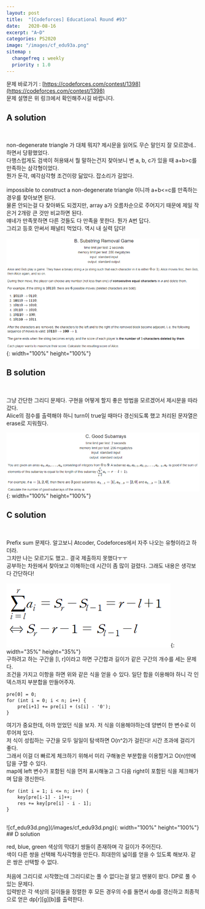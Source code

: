 ```yaml
---
layout: post
title:  "[Codeforces] Educational Round #93"
date:   2020-08-16
excerpt: "A~D"
categories: PS2020
image: "/images/cf_edu93a.png"
sitemap :
  changefreq : weekly
  priority : 1.0
---
```


문제 바로가기 : [https://codeforces.com/contest/1398](https://codeforces.com/contest/1398)<br>
문제 설명은 위 링크에서 확인해주시길 바랍니다.
<br>
## A solution
<script src="https://gist.github.com/yooniversal/ec7986bf10ea58ea95cf59e4de21219a.js"></script>
<br>

non-degenerate triangle 가 대체 뭐지? 제시문을 읽어도 무슨 말인지 잘 모르겠네.. 하면서 당황했었다.<br>
다행스럽게도 검색이 허용돼서 뭘 말하는건지 찾아보니 변 a, b, c가 있을 때 a+b>c를 만족하는 삼각형이었다.<br>
뭔가 둔각, 예각삼각형 조건이랑 닮았다. 잡소리가 길었다.<br>
<br>
impossible to construct a non-degenerate triangle 이니까 a+b<=c를 만족하는 경우를 찾아보면 된다.<br>
물론 안되는걸 다 찾아봐도 되겠지만, array a가 오름차순으로 주어지기 때문에 제일 작은거 2개랑 큰 것만 비교하면 된다.<br>
얘네가 만족못하면 다른 것들도 다 만족을 못한다. 뭔가 A번 답다.<br>
그리고 등호 안써서 패널티 먹었다. 역시 내 실력 답다!<br>
<br>
![cf_edu93b.png](/images/cf_edu93b.png){: width="100%" height="100%"}<br>
## B solution
<script src="https://gist.github.com/yooniversal/9f1e5db5f56f45ef7e51120e20c621dc.js"></script>
<br>

그냥 간단한 그리디 문제다. 구현을 어떻게 할지 좋은 방법을 모르겠어서 제시문을 따라갔다.<br>
Alice의 점수를 출력해야 하니 turn이 true일 때마다 갱신되도록 했고 처리된 문자열은 erase로 지워줬다.<br>

![cf_edu93c.png](/images/cf_edu93c.png){: width="100%" height="100%"}<br>
## C solution
<script src="https://gist.github.com/yooniversal/57883cfcb2c563a8eb8087ef39663b70.js"></script>
<br>

Prefix sum 문제다. 알고보니 Atcoder, Codeforces에서 자주 나오는 유형이라고 하더라.<br>
그치만 나는 모르기도 했고.. 결국 제출하지 못했다ㅜㅜ<br>
공부하는 차원에서 찾아보고 이해하는데 시간이 좀 많이 걸렸다. 그래도 내용은 생각보다 간단하다!<br>
<br>
![cf_edu93c_1.png](/images/cf_edu93c_1.png){: width="35%" height="35%"}<br>
구하려고 하는 구간을 [l, r]이라고 하면 구간합과 길이가 같은 구간의 개수를 세는 문제다.<br>
조건을 가지고 이항을 하면 위와 같은 식을 얻을 수 있다. 일단 합을 이용해야 하니 각 인덱스까지 부분합을 만들어주자.<br>
```
pre[0] = 0;
for (int i = 0; i < n; i++) {
	pre[i+1] += pre[i] + (s[i] - '0');
}
```
여기가 중요한데, 아까 얻었던 식을 보자. 저 식을 이용해야하는데 양변이 한 변수로 이루어져 있다.<br>
저 식이 성립하는 구간을 모두 일일이 탐색하면 O(n^2)가 걸린다! 시간 초과에 걸리기 좋다.<br>
그래서 이걸 더 빠르게 체크하기 위해서 미리 구해놓은 부분합을 이용할거고 O(n)만에 답을 구할 수 있다.<br>
map에 left 변수가 포함된 식을 먼저 표시해놓고 그 다음 right이 포함된 식을 체크해가며 답을 갱신한다.<br>
```
for (int i = 1; i <= n; i++) {
	key[pre[i-1] - i]++;
	res += key[pre[i] - i - 1];
}
```
<br>
![cf_edu93d.png](/images/cf_edu93d.png){: width="100%" height="100%"}<br>
## D solution
<script src="https://gist.github.com/yooniversal/a8313f12b646e5bd1da49eea7d465190.js"></script>
<br>

red, blue, green 색상의 막대기 쌍들이 존재하며 각 길이가 주어진다.<br>
색이 다른 쌍을 선택해 직사각형을 만든다. 최대한의 넓이를 얻을 수 있도록 해보자. 같은 쌍은 선택할 수 없다.<br>
<br>
처음에 그리디로 시작했는데 그리디로는 풀 수 없다는걸 알고 멘붕이 왔다. DP로 풀 수 있는 문제다.<br>
입력받은 각 색상의 길이들을 정렬한 후 모든 경우의 수를 돌면서 dp를 갱신하고 최종적으로 얻은 dp[r][g][b]를 출력한다.<br>

<script src="https://utteranc.es/client.js"
        repo="yooniversal/blog-comments"
        issue-term="pathname"
        theme="github-light"
        crossorigin="anonymous"
        async>
</script>
